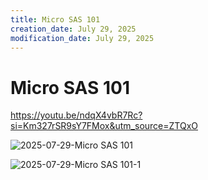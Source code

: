 ```yaml
---
title: Micro SAS 101
creation_date: July 29, 2025
modification_date: July 29, 2025
---
```



# Micro SAS 101

https://youtu.be/ndqX4vbR7Rc?si=Km327rSR9sY7FMox&utm_source=ZTQxO

![2025-07-29-Micro SAS 101](images/2025-07-29-Micro%20SAS%20101.png)

![2025-07-29-Micro SAS 101-1](images/2025-07-29-Micro%20SAS%20101-1.png)

